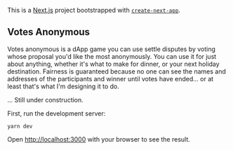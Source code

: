 This is a [Next.js](https://nextjs.org/) project bootstrapped with [`create-next-app`](https://github.com/vercel/next.js/tree/canary/packages/create-next-app).

## Votes Anonymous

Votes anonymous is a dApp game you can use settle disputes by voting whose proposal you'd like the most anonymously. You can use it for just about anything, whether it's what to make for dinner, or your next holiday destination. Fairness is guaranteed because no one can see the names and addresses of the participants and winner until votes have ended... or at least that's what I'm designing it to do.

... Still under construction.

First, run the development server:

```
yarn dev
```

Open [http://localhost:3000](http://localhost:3000) with your browser to see the result.

